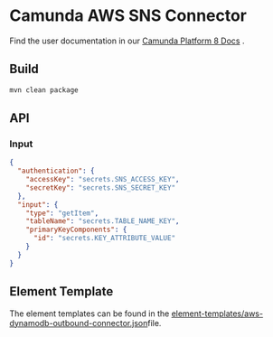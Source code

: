 # Camunda AWS SNS Connector

Find the user documentation in
our [Camunda Platform 8 Docs](https://docs.camunda.io/docs/components/integration-framework/connectors/out-of-the-box-connectors/aws-dynamodb/)
.

## Build

```bash
mvn clean package
```

## API

### Input

```json
{
  "authentication": {
    "accessKey": "secrets.SNS_ACCESS_KEY",
    "secretKey": "secrets.SNS_SECRET_KEY"
  },
  "input": {
    "type": "getItem",
    "tableName": "secrets.TABLE_NAME_KEY",
    "primaryKeyComponents": {
      "id": "secrets.KEY_ATTRIBUTE_VALUE"
    }
  }
}
```

## Element Template

The element templates can be found in the [element-templates/aws-dynamodb-outbound-connector.json](element-templates/aws-dynamodb-outbound-connector.json)file.
